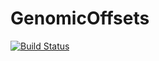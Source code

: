 # GenomicOffsets

[![Build Status](https://github.com/currocam/GenomicOffsets.jl/actions/workflows/CI.yml/badge.svg?branch=main)](https://github.com/currocam/GenomicOffsets.jl/actions/workflows/CI.yml?query=branch%3Amain)
